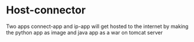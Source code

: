 # Host-connector
Two apps connect-app and ip-app will get hosted to the internet by making the python app as image and java app as a war on tomcat server
